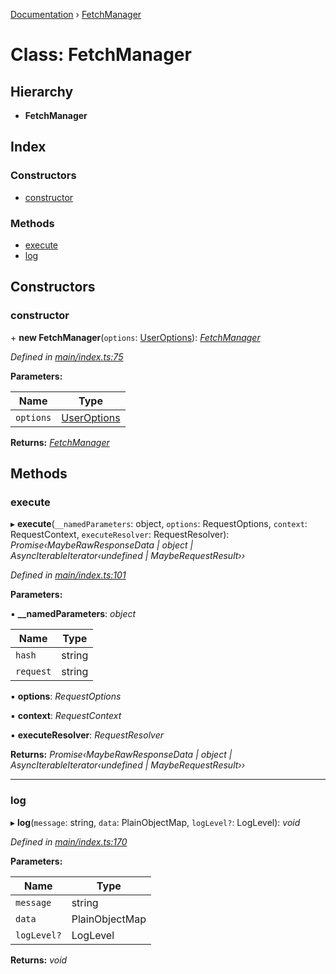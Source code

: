 [Documentation](../README.md) › [FetchManager](fetchmanager.md)

# Class: FetchManager

## Hierarchy

* **FetchManager**

## Index

### Constructors

* [constructor](fetchmanager.md#constructor)

### Methods

* [execute](fetchmanager.md#execute)
* [log](fetchmanager.md#log)

## Constructors

###  constructor

\+ **new FetchManager**(`options`: [UserOptions](../interfaces/useroptions.md)): *[FetchManager](fetchmanager.md)*

*Defined in [main/index.ts:75](https://github.com/badbatch/graphql-box/blob/fc60c6e3/packages/fetch-manager/src/main/index.ts#L75)*

**Parameters:**

Name | Type |
------ | ------ |
`options` | [UserOptions](../interfaces/useroptions.md) |

**Returns:** *[FetchManager](fetchmanager.md)*

## Methods

###  execute

▸ **execute**(`__namedParameters`: object, `options`: RequestOptions, `context`: RequestContext, `executeResolver`: RequestResolver): *Promise‹MaybeRawResponseData | object | AsyncIterableIterator‹undefined | MaybeRequestResult››*

*Defined in [main/index.ts:101](https://github.com/badbatch/graphql-box/blob/fc60c6e3/packages/fetch-manager/src/main/index.ts#L101)*

**Parameters:**

▪ **__namedParameters**: *object*

Name | Type |
------ | ------ |
`hash` | string |
`request` | string |

▪ **options**: *RequestOptions*

▪ **context**: *RequestContext*

▪ **executeResolver**: *RequestResolver*

**Returns:** *Promise‹MaybeRawResponseData | object | AsyncIterableIterator‹undefined | MaybeRequestResult››*

___

###  log

▸ **log**(`message`: string, `data`: PlainObjectMap, `logLevel?`: LogLevel): *void*

*Defined in [main/index.ts:170](https://github.com/badbatch/graphql-box/blob/fc60c6e3/packages/fetch-manager/src/main/index.ts#L170)*

**Parameters:**

Name | Type |
------ | ------ |
`message` | string |
`data` | PlainObjectMap |
`logLevel?` | LogLevel |

**Returns:** *void*
